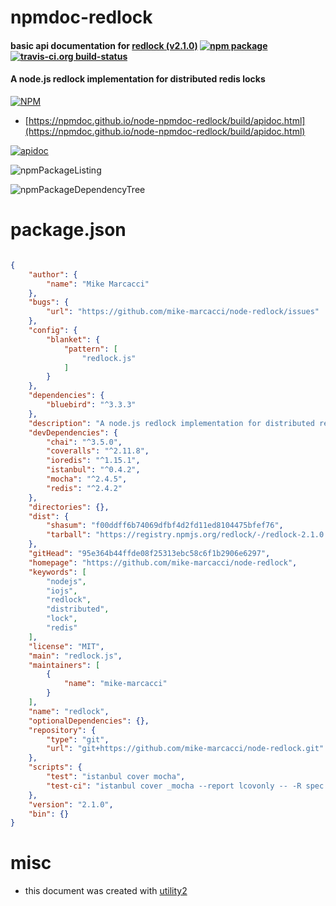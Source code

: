 # npmdoc-redlock

#### basic api documentation for  [redlock (v2.1.0)](https://github.com/mike-marcacci/node-redlock)  [![npm package](https://img.shields.io/npm/v/npmdoc-redlock.svg?style=flat-square)](https://www.npmjs.org/package/npmdoc-redlock) [![travis-ci.org build-status](https://api.travis-ci.org/npmdoc/node-npmdoc-redlock.svg)](https://travis-ci.org/npmdoc/node-npmdoc-redlock)

#### A node.js redlock implementation for distributed redis locks

[![NPM](https://nodei.co/npm/redlock.png?downloads=true&downloadRank=true&stars=true)](https://www.npmjs.com/package/redlock)

- [https://npmdoc.github.io/node-npmdoc-redlock/build/apidoc.html](https://npmdoc.github.io/node-npmdoc-redlock/build/apidoc.html)

[![apidoc](https://npmdoc.github.io/node-npmdoc-redlock/build/screenCapture.buildCi.browser.%252Ftmp%252Fbuild%252Fapidoc.html.png)](https://npmdoc.github.io/node-npmdoc-redlock/build/apidoc.html)

![npmPackageListing](https://npmdoc.github.io/node-npmdoc-redlock/build/screenCapture.npmPackageListing.svg)

![npmPackageDependencyTree](https://npmdoc.github.io/node-npmdoc-redlock/build/screenCapture.npmPackageDependencyTree.svg)



# package.json

```json

{
    "author": {
        "name": "Mike Marcacci"
    },
    "bugs": {
        "url": "https://github.com/mike-marcacci/node-redlock/issues"
    },
    "config": {
        "blanket": {
            "pattern": [
                "redlock.js"
            ]
        }
    },
    "dependencies": {
        "bluebird": "^3.3.3"
    },
    "description": "A node.js redlock implementation for distributed redis locks",
    "devDependencies": {
        "chai": "^3.5.0",
        "coveralls": "^2.11.8",
        "ioredis": "^1.15.1",
        "istanbul": "^0.4.2",
        "mocha": "^2.4.5",
        "redis": "^2.4.2"
    },
    "directories": {},
    "dist": {
        "shasum": "f00ddff6b74069dfbf4d2fd11ed8104475bfef76",
        "tarball": "https://registry.npmjs.org/redlock/-/redlock-2.1.0.tgz"
    },
    "gitHead": "95e364b44ffde08f25313ebc58c6f1b2906e6297",
    "homepage": "https://github.com/mike-marcacci/node-redlock",
    "keywords": [
        "nodejs",
        "iojs",
        "redlock",
        "distributed",
        "lock",
        "redis"
    ],
    "license": "MIT",
    "main": "redlock.js",
    "maintainers": [
        {
            "name": "mike-marcacci"
        }
    ],
    "name": "redlock",
    "optionalDependencies": {},
    "repository": {
        "type": "git",
        "url": "git+https://github.com/mike-marcacci/node-redlock.git"
    },
    "scripts": {
        "test": "istanbul cover mocha",
        "test-ci": "istanbul cover _mocha --report lcovonly -- -R spec && cat ./coverage/lcov.info | coveralls"
    },
    "version": "2.1.0",
    "bin": {}
}
```



# misc
- this document was created with [utility2](https://github.com/kaizhu256/node-utility2)
